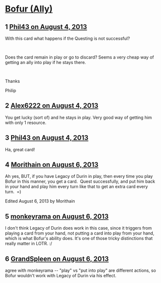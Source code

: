 # [Bofur (Ally)](https://community.fantasyflightgames.com/topic/87818-bofur-ally/)

## 1 [Phil43 on August 4, 2013](https://community.fantasyflightgames.com/topic/87818-bofur-ally/?do=findComment&comment=831071)

With this card what happens if the Questing is not successful?

 

Does the card remain in play or go to discard? Seems a very cheap way of getting an ally into play if he stays there.

 

Thanks

Philip

## 2 [Alex6222 on August 4, 2013](https://community.fantasyflightgames.com/topic/87818-bofur-ally/?do=findComment&comment=831079)

You get lucky (sort of) and he stays in play. Very good way of getting him with only 1 resource.

## 3 [Phil43 on August 4, 2013](https://community.fantasyflightgames.com/topic/87818-bofur-ally/?do=findComment&comment=831090)

Ha, great card!

## 4 [Morithain on August 6, 2013](https://community.fantasyflightgames.com/topic/87818-bofur-ally/?do=findComment&comment=832370)

Ah yes, BUT, if you have Legacy of Durin in play, then every time you play Bofur in this manner, you get a card.  Quest successfully, and put him back in your hand and play him every turn like that to get an extra card every turn.  =)

Edited August 6, 2013 by Morithain

## 5 [monkeyrama on August 6, 2013](https://community.fantasyflightgames.com/topic/87818-bofur-ally/?do=findComment&comment=832469)

I don't think Legacy of Durin does work in this case, since it triggers from playing a card from your hand, not putting a card into play from your hand, which is what Bofur's ability does. It's one of those tricky distinctions that really matter in LOTR. :/

## 6 [GrandSpleen on August 6, 2013](https://community.fantasyflightgames.com/topic/87818-bofur-ally/?do=findComment&comment=832659)

agree with monkeyrama -- "play" vs "put into play" are different actions, so Bofur wouldn't work with Legacy of Durin via his effect.

